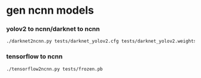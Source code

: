 # gen ncnn models

### yolov2 to ncnn/darknet to ncnn
```bash
./darknet2ncnn.py tests/darknet_yolov2.cfg tests/darknet_yolov2.weights
```

### tensorflow to ncnn
```bash
./tensorflow2ncnn.py tests/frozen.pb
```
